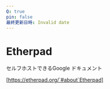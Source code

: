 ```yaml
---
Q: true
pin: false
最終更新日時: Invalid date
---
```

# Etherpad

セルフホストできるGoogle ドキュメント

[https://etherpad.org/`#about`Etherpad]